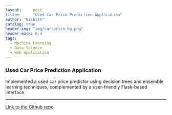 ```yaml
---
layout:     post
title:      "Used Car Price Prediction Application"
author: "Nishith"
catalog: true
header-img: "img/car-price-bg.png"
header-mask: 0.4
tags:
  - Machine Learning
  - Data Science
  - Web Application
---
```


### Used Car Price Prediction Application

Implemented a used car price predictor using decision trees and ensemble learning techniques, complemented by a user-friendly Flask-based interface.

---

[Link to the Github repo](https://github.com/Nishith-Reddy/Ml_Car_Price_Prediction)